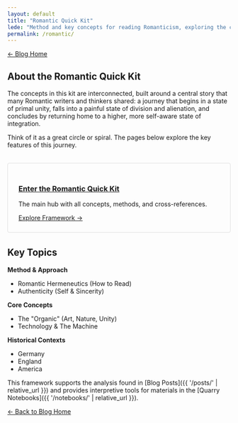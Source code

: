 ```yaml
---
layout: default
title: "Romantic Quick Kit"
lede: "Method and key concepts for reading Romanticism, exploring the central journey from unity through division to integration."
permalink: /romantic/
---
```


<div class="top-links">
<a href="{{ '/' | relative_url }}" class="quickkit-pill-small">← Blog Home</a>
</div>

## About the Romantic Quick Kit

The concepts in this kit are interconnected, built around a central story that many Romantic writers and thinkers shared: a journey that begins in a state of primal unity, falls into a painful state of division and alienation, and concludes by returning home to a higher, more self-aware state of integration.

Think of it as a great circle or spiral. The pages below explore the key features of this journey.

<div class="kit-card" style="border: 1px solid #ddd; padding: 1.5rem; border-radius: 4px; margin: 2rem 0;">
<h3><a href="{{ '/romantic/romantic-quick-kit/' | relative_url }}">Enter the Romantic Quick Kit</a></h3>
<p>The main hub with all concepts, methods, and cross-references.</p>
<a href="{{ '/romantic/romantic-quick-kit/' | relative_url }}" class="quickkit-pill-small">Explore Framework →</a>
</div>

## Key Topics

**Method & Approach**
- Romantic Hermeneutics (How to Read)
- Authenticity (Self & Sincerity)

**Core Concepts**  
- The "Organic" (Art, Nature, Unity)
- Technology & The Machine

**Historical Contexts**
- Germany
- England  
- America

This framework supports the analysis found in [Blog Posts]({{ '/posts/' | relative_url }}) and provides interpretive tools for materials in the [Quarry Notebooks]({{ '/notebooks/' | relative_url }}).

<div class="bottom-links">
<a href="{{ '/' | relative_url }}" class="quickkit-pill">← Back to Blog Home</a>
</div>
